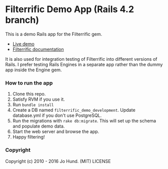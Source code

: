 Filterrific Demo App (Rails 4.2 branch)
=======================================

This is a demo Rails app for the Filterrific gem.

* [Live demo](http://filterrific-demo.herokuapp.com)
* [Filterrific documentation](http://filterrific.clearcove.ca)

It is also used for integration testing of Filterrific into different versions
of Rails. I prefer testing Rails Engines in a separate app rather than the dummy
app inside the Engine gem.

### How to run the app

1. Clone this repo.
2. Satisfy RVM if you use it.
3. Run `bundle install`
4. Create a DB named `filterrific_demo_development`. Update database.yml if you don't use PostgreSQL.
5. Run the migrations with `rake db:migrate`. This will set up the schema and populate demo data.
6. Start the web server and browse the app.
7. Happy filtering!

### Copyright

Copyright (c) 2010 - 2016 Jo Hund. (MIT) LICENSE
